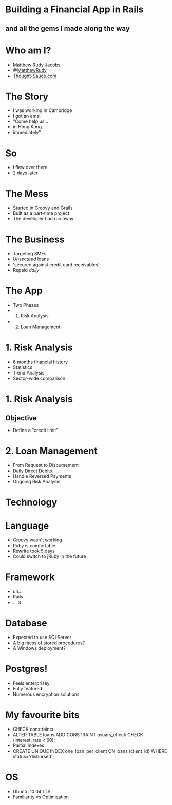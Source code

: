 # Building a Financial App in Rails #
## and all the gems I made along the way ##

# Who am I?
* [Matthew Rudy Jacobs](http://matthewrudy.com)
* @[MatthewRudy](http://twitter.com/matthewrudy)
* [Thought-Sauce.com](http://thought-sauce.com)

# The Story
* I was working in Cambridge
* I got an email
* "Come help us...
*  in Hong Kong...
*  immediately"

# So
* I flew over there
* 2 days later

# The Mess
* Started in Groovy and Grails
* Built as a part-time project
* The developer had run away

# The Business
* Targeting SMEs
* *Unsecured* loans
* 'secured against credit card receivables'
* Repaid *daily*

# The App
* Two Phases
* 1. Risk Analysis
* 2. Loan Management

# 1. Risk Analysis
* 6 months financial history
* Statistics
* Trend Analysis
* Sector-wide comparison

# 1. Risk Analysis
## Objective
* Define a "credit limit"

# 2. Loan Management
* From Request to Disbursement
* Daily Direct Debits
* Handle Reversed Payments
* Ongoing Risk Analysis

# Technology

# Language
* Groovy wasn't working
* Ruby is comfortable
* Rewrite took 5 days
* Could switch to jRuby in the future

# Framework
* uh...
* Rails
* ... 3

# Database
* Expected to use SQLServer
* A big mess of stored procedures?
* A Windows deployment?

# Postgres!
* Feels enterprisey
* Fully featured
* Numerous encryption solutions

# My favourite bits
* CHECK constraints
* ALTER TABLE loans ADD CONSTRAINT usuary_check CHECK (interest_rate < 60);
* Partial Indexes
* CREATE UNIQUE INDEX one_loan_per_client ON loans (client_id) WHERE status='disbursed';

# OS
* Ubuntu 10.04 LTS
* Familiarity vs Optimisation


